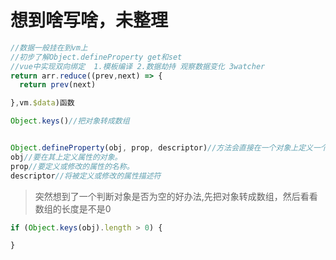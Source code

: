 # 想到啥写啥，未整理
```javascript
//数据一般挂在到vm上
//初步了解Object.defineProperty get和set
//vue中实现双向绑定  1.模板编译 2.数据劫持 观察数据变化 3watcher
return arr.reduce((prev,next) => {
  return prev(next)

},vm.$data)函数

Object.keys()//把对象转成数组


Object.defineProperty(obj, prop, descriptor)//方法会直接在一个对象上定义一个新属性，或者修改一个对象的现有属性， 并返回这个对象。
obj//要在其上定义属性的对象。
prop//要定义或修改的属性的名称。
descriptor//将被定义或修改的属性描述符
```

> 突然想到了一个判断对象是否为空的好办法,先把对象转成数组，然后看看数组的长度是不是0
```javascript
if (Object.keys(obj).length > 0) {

}
```